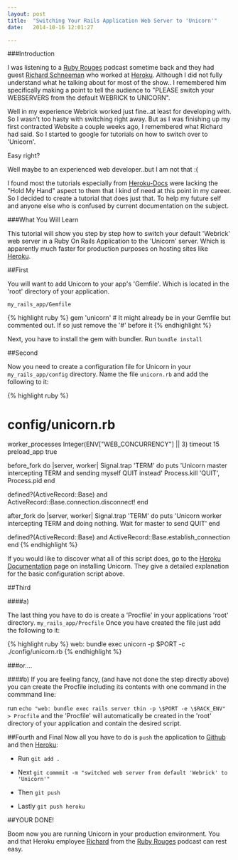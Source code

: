 ```yaml
---
layout: post
title:  "Switching Your Rails Application Web Server to 'Unicorn'"
date:   2014-10-16 12:01:27

---
```

###Introduction

I was listening to a [Ruby Rouges][richard-pod] podcast sometime back and they had guest [Richard Schneeman][richard] who worked at [Heroku][heroku]. Although I 
did not fully understand what he talking about for most of the show.. I remembered him specifically making a point to 
tell the audience to "PLEASE switch your WEBSERVERS from the default WEBRICK to UNICORN".  

Well in my experience Webrick worked just fine..at least for developing with.  So I wasn't too hasty with
switching right away.  But as I was finishing up my first contracted Website a couple weeks ago, I remembered what
Richard had said. So I started to google for tutorials on how to switch over to 'Unicorn'.

Easy right?  

Well maybe to an experienced web developer..but I am not that :(

I found most the tutorials especially from [Heroku-Docs][heroku-docs] were lacking the "Hold My Hand" aspect to them that I kind of need
at this point in my career.  So I decided to create a tutorial that does just that.  To help my future self and anyone
else who is confused by current documentation on the subject. 


###What You Will Learn

This tutorial will show you step by step how to switch your default 'Webrick' web server in a Ruby On Rails Application 
to the 'Unicorn' server. Which is apparently much faster for production purposes on hosting sites like [Heroku][heroku].

##First


You will want to add Unicorn to your app's 'Gemfile'.  Which is located in the 'root' directory of
your application.

`my_rails_app/Gemfile`

 {% highlight ruby %}
	gem 'unicorn' # It might already be in your Gemfile but commented out. If so just remove the '#' before it
{% endhighlight %}

Next, you have to install the gem with bundler.  Run `bundle install` 


##Second

Now you need to create a configuration file for Unicorn in your `my_rails_app/config` directory.
Name the file `unicorn.rb` and add the following to it:

{% highlight ruby %}
# config/unicorn.rb
worker_processes Integer(ENV["WEB_CONCURRENCY"] || 3)
timeout 15
preload_app true

before_fork do |server, worker|
  Signal.trap 'TERM' do
    puts 'Unicorn master intercepting TERM and sending myself QUIT instead'
    Process.kill 'QUIT', Process.pid
  end

  defined?(ActiveRecord::Base) and
    ActiveRecord::Base.connection.disconnect!
end

after_fork do |server, worker|
  Signal.trap 'TERM' do
    puts 'Unicorn worker intercepting TERM and doing nothing. Wait for master to send QUIT'
  end

  defined?(ActiveRecord::Base) and
    ActiveRecord::Base.establish_connection
end
{% endhighlight %}

If you would like to discover what all of this script does, go to the [Heroku Documentation][heroku-docs] page 
on installing Unicorn.  They give a detailed explanation for the basic configuration script above.  

##Third 

####a)

The last thing you have to do is create a 'Procfile' in your applications 'root' directory. `my_rails_app/Procfile`
Once you have created the file just add the following to it:

{% highlight ruby %}
	web: bundle exec unicorn -p $PORT  -c ./config/unicorn.rb
{% endhighlight %}

###or....

####b)
If you are feeling fancy, (and have not done the step directly above) 
you can create the Procfile including its contents with one command in the commmand line:

run `echo "web: bundle exec rails server thin -p \$PORT -e \$RACK_ENV" > Procfile`
and the 'Procfile' will automatically be created in the 'root' directory of your application and contain
the desired script.

##Fourth and Final
Now all you have to do is `push` the application to [Github][github] and then [Heroku][heroku]:

* Run `git add .`

* Next `git commmit -m "switched web server from default 'Webrick' to 'Unicorn'"`

* Then `git push`

* Lastly `git push heroku`

##YOUR DONE!

Boom now you are running Unicorn in your production environment. You and that Heroku employee [Richard][richard] from
the [Ruby Rouges][richard-pod] podcast can rest easy. 

[heroku]:      http://heroku.com
[heroku-docs]: https://devcenter.heroku.com/articles/rails-unicorn

[richard-pod]: 		 http://rubyrogues.com/140-rr-heroku-with-richard-schneeman/
[richard]: https://twitter.com/schneems
[github]:  		http://github.com	
[jekyll-help]: https://github.com/jekyll/jekyll-help


